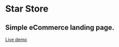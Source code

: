 # Star Store
## Simple eCommerce landing page. 
[Live demo](https://nataliaferrazzo.github.io/starstore)

